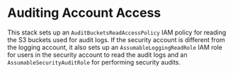 # Auditing Account Access

This stack sets up an `AuditBucketsReadAccessPolicy` IAM policy for reading the S3 buckets used for audit logs. If the security account is different from the logging account, it also sets up an `AssumableLoggingReadRole` IAM role for users in the security account to read the audit logs and an `AssumableSecurityAuditRole` for performing security audits.
